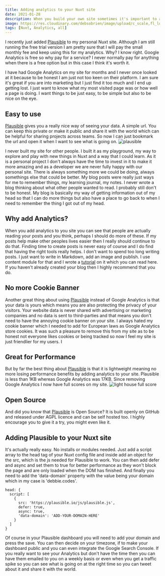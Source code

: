 ```yaml
---
title: Adding analytics to your Nuxt site
date: 2021-01-28
description: When you build your own site sometimes it's important to add analytics to see what is doing well, what your audience is spending time and perhaps find ways of improving your site
image: https://res.cloudinary.com/debsobrien/image/upload/c_scale,fl_lossy,f_auto,q_auto,w_600/v1611841528/debbie.codes/plausible_laomvr.png
tags: [Nuxt, Analytics, all]
---
```


I recently just added [Plausible](https://plausible.io/) to my personal Nuxt site. Although I am still running the free trial version I am pretty sure that I will pay the small monthly fee and keep using this for my analytics. Why? I know right. Google Analytics is free so why pay for a service? I never normally pay for anything when there is a free option but in this case I think it's worth it.

I have had Google Analytics on my site for months and I never once looked at it because to be honest I am just not too keen on their platform. I am sure it's great if you are into marketing but I just find it too much and I end up getting lost. I just want to know what my most visited page was or how well a page is doing. I want things to be just easy, to be simple but also to be nice on the eye.

## Easy to use

[Plausible](https://plausible.io/) gives you a really nice way of seeing your data. A simple url. You can keep this private or make it public and share it with the world which can be helpful for sharing projects across teams. So now I can just bookmark the url and open it when I want to see what is going on. ![plausible](https://res.cloudinary.com/debsobrien/image/upload/c_scale,fl_lossy,f_auto,q_auto,r_10,w_1200/v1611841528/debbie.codes/plausible_laomvr.png)

I never built my site for other people. I built it as my playground, my way to explore and play with new things in Nuxt and a way that I could learn. As it is a personal project I don't always have the time to invest in it to make it more amazing and as a developer we are never fully happy with our personal site. There is always something more we could be doing, always somethings else that could be better. My blog posts were really just ways for me to remember things, my learning journal, my notes. I never wrote a blog thinking about what other people wanted to read. I probably still don't to be honest. My blog is basically my way of getting information out of my head so that I can do more things but also have a place to go back to when I need to remember the thing I got out of my head.

## Why add Analytics?

When you add analytics to you site you can see that people are actually reading your posts and you think, perhaps I should do more of these. If my posts help make other peoples lives easier then I really should continue to do that. Finding time to create posts is never easy of course and I do find that having the right tools really helps. I don't want to spend too long writing posts. I just want to write in Markdown, add an image and publish. I use content module for that and I wrote a [tutorial](https://nuxtjs.org/blog/creating-blog-with-nuxt-content) on it which you can read here. If you haven't already created your blog then I highly recommend that you do.

## No more Cookie Banner

Another great thing about using [Plausible](https://plausible.io/) instead of Google Analytics is that your data is yours which means you are also protecting the privacy of your visitors. Your website data is never shared with advertising or marketing companies and no data is sent to third-parties and that means you don't need to have the annoying cookie banner on your site. I always hated my cookie banner which I needed to add for European laws as Google Analytics store cookies. It was such a pleasure to remove this from my site as to be honest not everyone likes cookies or being tracked so now I feel my site is just friendlier for my users. I

## Great for Performance

But by far the best thing about [Plausible](https://plausible.io/) is that it is lightweight meaning no more losing performance benefits by adding analytics to your site. Plausible is less than 1KB whereas Google Analytics was 17KB. Since removing Google Analytics I now have full scores on my site. ![light house full score](https://res.cloudinary.com/debsobrien/image/upload/c_scale,fl_lossy,f_auto,q_auto,r_10,w_1200/v1611841869/debbie.codes/performance_we5uhd.png)

## Open Source

And did you know that [Plausible](https://plausible.io/) is Open Source? It is built openly on GitHub and released under AGPL licence and can be self hosted too. I highly encourage you to give it a try, you might even like it.

## Adding Plausible to your Nuxt site

It's actually really easy. No installs or modules needed. Just add a script array to the head tag of your Nuxt config file and inside add an object for the src, which is the js needed for Plausible to work. You can then add defer and async and set them to true for better performance as they won't block the page and are only loaded when the DOM has finished. And finally you need to add the 'data-domain' property with the value being your domain which in my case is 'debbie.codes'.

```js{}[nuxt.config.js]
head: {
  script: [
    {
      src: 'https://plausible.io/js/plausible.js',
      defer: true,
      async: true,
      'data-domain': 'ADD-YOUR-DOMAIN-HERE'
    }
  ]
}
```

Of course in your Plausible dashboard you will need to add your domain and press the save. You can then decide on your timezone, if to make your dashboard public and you can even integrate the Google Search Console. If you really want to see your Analytics but don't have the time then you can have them emailed to you on a weekly basis or even when you get a traffic spike so you can see what is going on at the right time so you can tweet about it and share it with the world.
